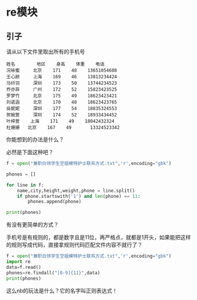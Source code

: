 # re模块
## 引子

请从以下文件里取出所有的手机号

```
姓名        地区    身高    体重    电话
况咏蜜     北京    171    48    13651054608
王心颜     上海    169    46    13813234424
马纤羽     深圳    173    50    13744234523
乔亦菲     广州    172    52    15823423525
罗梦竹     北京    175    49    18623423421
刘诺涵     北京    170    48    18623423765
岳妮妮     深圳    177    54    18835324553
贺婉萱     深圳    174    52    18933434452
叶梓萱    上海    171    49    18042432324
杜姗姗   北京    167    49       13324523342
```

你能想到的办法是什么？

必然是下面这种吧？

```python
f = open("兼职白领学生空姐模特护士联系方式.txt",'r',encoding="gbk")

phones = []

for line in f:
    name,city,height,weight,phone = line.split()
    if phone.startswith('1') and len(phone) == 11:
        phones.append(phone)

print(phones)
```

有没有更简单的方式？

手机号是有规则的，都是数字且是11位，再严格点，就都是1开头，如果能把这样的规则写成代码，直接拿规则代码匹配文件内容不就行了？


```python
f = open("兼职白领学生空姐模特护士联系方式.txt",'r',encoding="gbk")
import re
data=f.read()
phones=re.findall("[0-9]{11}",data)
print(phones)
```
这么nb的玩法是什么？它的名字叫正则表达式！
